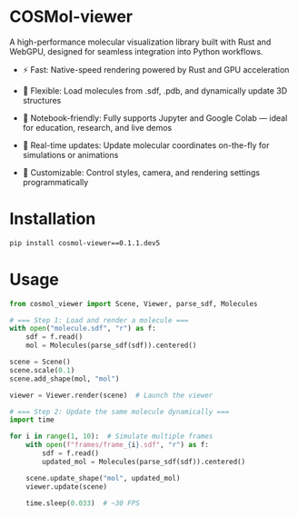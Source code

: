# COSMol-viewer

A high-performance molecular visualization library built with Rust and WebGPU, designed for seamless integration into Python workflows.

- ⚡ Fast: Native-speed rendering powered by Rust and GPU acceleration

- 🧬 Flexible: Load molecules from .sdf, .pdb, and dynamically update 3D structures

- 📓 Notebook-friendly: Fully supports Jupyter and Google Colab — ideal for education, research, and live demos

- 🔁 Real-time updates: Update molecular coordinates on-the-fly for simulations or animations

- 🎨 Customizable: Control styles, camera, and rendering settings programmatically

# Installation

```sh
pip install cosmol-viewer==0.1.1.dev5
```

# Usage

```python
from cosmol_viewer import Scene, Viewer, parse_sdf, Molecules

# === Step 1: Load and render a molecule ===
with open("molecule.sdf", "r") as f:
    sdf = f.read()
    mol = Molecules(parse_sdf(sdf)).centered()

scene = Scene()
scene.scale(0.1)
scene.add_shape(mol, "mol")

viewer = Viewer.render(scene)  # Launch the viewer

# === Step 2: Update the same molecule dynamically ===
import time

for i in range(1, 10):  # Simulate multiple frames
    with open(f"frames/frame_{i}.sdf", "r") as f:
        sdf = f.read()
        updated_mol = Molecules(parse_sdf(sdf)).centered()

    scene.update_shape("mol", updated_mol)
    viewer.update(scene)

    time.sleep(0.033)  # ~30 FPS
```